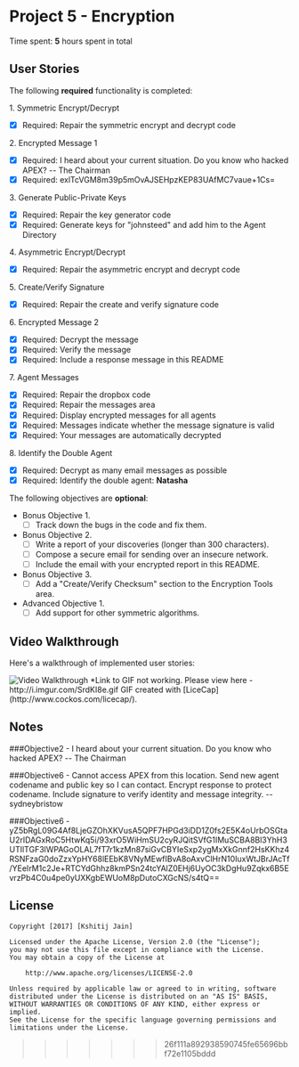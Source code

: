 # Project 5 - Encryption

Time spent: **5** hours spent in total

## User Stories

The following **required** functionality is completed:

1\. Symmetric Encrypt/Decrypt
  * [X]  Required: Repair the symmetric encrypt and decrypt code

2\. Encrypted Message 1
  * [X]  Required: I heard about your current situation. Do you know who hacked APEX? -- The Chairman
  * [X]  Required: exlTcVGM8m39p5mOvAJSEHpzKEP83UAfMC7vaue+1Cs=

3\. Generate Public-Private Keys
  * [X]  Required: Repair the key generator code
  * [X]  Required: Generate keys for "johnsteed" and add him to the Agent Directory

4\. Asymmetric Encrypt/Decrypt
  * [X]  Required: Repair the asymmetric encrypt and decrypt code

5\. Create/Verify Signature
  * [X]  Required: Repair the create and verify signature code

6\. Encrypted Message 2
  * [X]  Required: Decrypt the message
  * [X]  Required: Verify the message
  * [X]  Required: Include a response message in this README

7\. Agent Messages
  * [X]  Required: Repair the dropbox code
  * [X]  Required: Repair the messages area
  * [X]  Required: Display encrypted messages for all agents
  * [X]  Required: Messages indicate whether the message signature is valid
  * [X]  Required: Your messages are automatically decrypted

8\. Identify the Double Agent
  * [X]  Required: Decrypt as many email messages as possible
  * [X]  Required: Identify the double agent: __Natasha__

The following objectives are **optional**:

* Bonus Objective 1\.
  * [ ]  Track down the bugs in the code and fix them.

* Bonus Objective 2\.
  * [ ]  Write a report of your discoveries (longer than 300 characters).
  * [ ]  Compose a secure email for sending over an insecure network.
  * [ ]  Include the email with your encrypted report in this README.

* Bonus Objective 3\.
  * [ ]  Add a "Create/Verify Checksum" section to the Encryption Tools area.

* Advanced Objective 1\.
  * [ ]  Add support for other symmetric algorithms.

## Video Walkthrough

Here's a walkthrough of implemented user stories:

<img src='http://i.imgur.com/SrdKI8e.gif' title='Video Walkthrough' width='' alt='Video Walkthrough' />
*Link to GIF not working. Please view here - http://i.imgur.com/SrdKI8e.gif
GIF created with [LiceCap](http://www.cockos.com/licecap/).

## Notes

###Objective2 - I heard about your current situation. Do you know who hacked APEX? -- The Chairman

###Objective6 - Cannot access APEX from this location. Send new agent codename and public key so I can contact. Encrypt response to protect codename. Include signature to verify identity and message integrity. -- sydneybristow

###Objective6 - yZ5bRgL09G4Af8LjeGZOhXKVusA5QPF7HPGd3iDD1Z0fs2E5K4oUrbOSGtaU2rIDAGxRoC5HtwKq5i/93xrO5WiHmSU2cyRJQitSVfG1IMuSCBA8Bl3YhH3UTIlTGF3lWPAGoOLAL7fT7r1kzMn87siGvCBYIeSxp2ygMxXkGnnf2HsKKhz4RSNFzaG0doZzxYpHY68lEEbK8VNyMEwfIBvA8oAxvClHrN10IuxWtJBrJAcTf/YEeIrM1c2Je+RTCYdGhhz8kmPSn24tcYAlZ0EHj6UyOC3kDgHu9Zqkx6B5EvrzPb4C0u4pe0yUXKgbEWUoM8pDutoCXGcNS/s4tQ==

## License

    Copyright [2017] [Kshitij Jain]

    Licensed under the Apache License, Version 2.0 (the "License");
    you may not use this file except in compliance with the License.
    You may obtain a copy of the License at

        http://www.apache.org/licenses/LICENSE-2.0

    Unless required by applicable law or agreed to in writing, software
    distributed under the License is distributed on an "AS IS" BASIS,
    WITHOUT WARRANTIES OR CONDITIONS OF ANY KIND, either express or implied.
    See the License for the specific language governing permissions and
    limitations under the License.
>>>>>>> 26f111a892938590745fe65696bbf72e1105bddd

